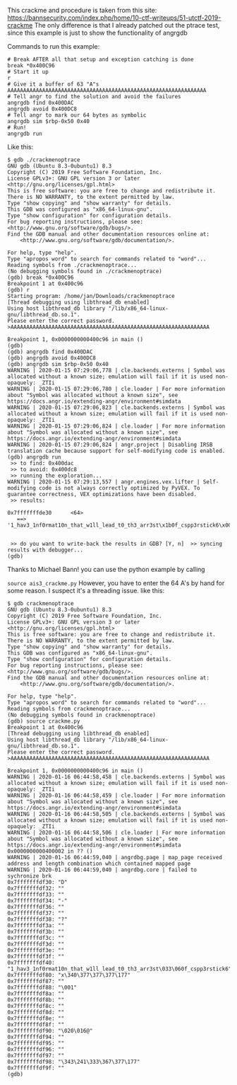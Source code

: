 This crackme and procedure is taken from this site:
https://bannsecurity.com/index.php/home/10-ctf-writeups/51-utctf-2019-crackme
The only difference is that I already patched out the ptrace test, since this example is just to show the functionality of angrgdb

Commands to run this example:
```
# Break AFTER all that setup and exception catching is done
break *0x400C96
# Start it up
r
# Give it a buffer of 63 "A"s
AAAAAAAAAAAAAAAAAAAAAAAAAAAAAAAAAAAAAAAAAAAAAAAAAAAAAAAAAAAAAAA
# Tell angr to find the solution and avoid the failures
angrgdb find 0x400DAC
angrgdb avoid 0x400DC8
# Tell angr to mark our 64 bytes as symbolic
angrgdb sim $rbp-0x50 0x40
# Run!
angrgdb run
```
Like this:
```
$ gdb ./crackmenoptrace 
GNU gdb (Ubuntu 8.3-0ubuntu1) 8.3
Copyright (C) 2019 Free Software Foundation, Inc.
License GPLv3+: GNU GPL version 3 or later <http://gnu.org/licenses/gpl.html>
This is free software: you are free to change and redistribute it.
There is NO WARRANTY, to the extent permitted by law.
Type "show copying" and "show warranty" for details.
This GDB was configured as "x86_64-linux-gnu".
Type "show configuration" for configuration details.
For bug reporting instructions, please see:
<http://www.gnu.org/software/gdb/bugs/>.
Find the GDB manual and other documentation resources online at:
    <http://www.gnu.org/software/gdb/documentation/>.

For help, type "help".
Type "apropos word" to search for commands related to "word"...
Reading symbols from ./crackmenoptrace...
(No debugging symbols found in ./crackmenoptrace)
(gdb) break *0x400C96
Breakpoint 1 at 0x400c96
(gdb) r
Starting program: /home/jan/Downloads/crackmenoptrace 
[Thread debugging using libthread_db enabled]
Using host libthread_db library "/lib/x86_64-linux-gnu/libthread_db.so.1".
Please enter the correct password.
>AAAAAAAAAAAAAAAAAAAAAAAAAAAAAAAAAAAAAAAAAAAAAAAAAAAAAAAAAAAAAAA

Breakpoint 1, 0x0000000000400c96 in main ()
(gdb) 
(gdb) angrgdb find 0x400DAC
(gdb) angrgdb avoid 0x400DC8
(gdb) angrgdb sim $rbp-0x50 0x40
WARNING | 2020-01-15 07:29:06,778 | cle.backends.externs | Symbol was allocated without a known size; emulation will fail if it is used non-opaquely: _ZTIi
WARNING | 2020-01-15 07:29:06,780 | cle.loader | For more information about "Symbol was allocated without a known size", see https://docs.angr.io/extending-angr/environment#simdata
WARNING | 2020-01-15 07:29:06,823 | cle.backends.externs | Symbol was allocated without a known size; emulation will fail if it is used non-opaquely: _ZTIi
WARNING | 2020-01-15 07:29:06,824 | cle.loader | For more information about "Symbol was allocated without a known size", see https://docs.angr.io/extending-angr/environment#simdata
WARNING | 2020-01-15 07:29:06,824 | angr.project | Disabling IRSB translation cache because support for self-modifying code is enabled.
(gdb) angrgdb run
 >> to find: 0x400dac
 >> to avoid: 0x400dc8
 >> running the exploration...
WARNING | 2020-01-15 07:29:13,557 | angr.engines.vex.lifter | Self-modifying code is not always correctly optimized by PyVEX. To guarantee correctness, VEX optimizations have been disabled.
 >> results:

0x7fffffffde30      <64>
   ==> '1_hav3_1nf0rmat10n_that_w1ll_lead_t0_th3_arr3st\x1b0f_cspp3rstick6\x00'


 >> do you want to write-back the results in GDB? [Y, n]  >> syncing results with debugger...
(gdb) 

```
Thanks to Michael Bann!
you can use the python example by calling

```source ais3_crackme.py```
However, you have to enter the 64 A's by hand for some reason. I suspect it's a threading issue.
like this:

```
$ gdb crackmenoptrace 
GNU gdb (Ubuntu 8.3-0ubuntu1) 8.3
Copyright (C) 2019 Free Software Foundation, Inc.
License GPLv3+: GNU GPL version 3 or later <http://gnu.org/licenses/gpl.html>
This is free software: you are free to change and redistribute it.
There is NO WARRANTY, to the extent permitted by law.
Type "show copying" and "show warranty" for details.
This GDB was configured as "x86_64-linux-gnu".
Type "show configuration" for configuration details.
For bug reporting instructions, please see:
<http://www.gnu.org/software/gdb/bugs/>.
Find the GDB manual and other documentation resources online at:
    <http://www.gnu.org/software/gdb/documentation/>.

For help, type "help".
Type "apropos word" to search for commands related to "word"...
Reading symbols from crackmenoptrace...
(No debugging symbols found in crackmenoptrace)
(gdb) source crackme.py 
Breakpoint 1 at 0x400c96
[Thread debugging using libthread_db enabled]
Using host libthread_db library "/lib/x86_64-linux-gnu/libthread_db.so.1".
Please enter the correct password.
>AAAAAAAAAAAAAAAAAAAAAAAAAAAAAAAAAAAAAAAAAAAAAAAAAAAAAAAAAAAAAAA

Breakpoint 1, 0x0000000000400c96 in main ()
WARNING | 2020-01-16 06:44:58,458 | cle.backends.externs | Symbol was allocated without a known size; emulation will fail if it is used non-opaquely: _ZTIi
WARNING | 2020-01-16 06:44:58,459 | cle.loader | For more information about "Symbol was allocated without a known size", see https://docs.angr.io/extending-angr/environment#simdata
WARNING | 2020-01-16 06:44:58,505 | cle.backends.externs | Symbol was allocated without a known size; emulation will fail if it is used non-opaquely: _ZTIi
WARNING | 2020-01-16 06:44:58,506 | cle.loader | For more information about "Symbol was allocated without a known size", see https://docs.angr.io/extending-angr/environment#simdata
0x0000000000400002 in ?? ()
WARNING | 2020-01-16 06:44:59,040 | angrdbg.page | map_page received address and length combination which contained mapped page
WARNING | 2020-01-16 06:44:59,040 | angrdbg.core | failed to sychronize brk
0x7fffffffdf30:	"D"
0x7fffffffdf32:	""
0x7fffffffdf33:	""
0x7fffffffdf34:	"-"
0x7fffffffdf36:	""
0x7fffffffdf37:	""
0x7fffffffdf38:	"?"
0x7fffffffdf3a:	""
0x7fffffffdf3b:	""
0x7fffffffdf3c:	""
0x7fffffffdf3d:	""
0x7fffffffdf3e:	""
0x7fffffffdf3f:	""
0x7fffffffdf40:	"1_hav3_1nf0rmat10n_that_w1ll_lead_t0_th3_arr3st\033\060f_cspp3rstick6"
0x7fffffffdf80:	"x\340\377\377\377\177"
0x7fffffffdf87:	""
0x7fffffffdf88:	"\001"
0x7fffffffdf8a:	""
0x7fffffffdf8b:	""
0x7fffffffdf8c:	""
0x7fffffffdf8d:	""
0x7fffffffdf8e:	""
0x7fffffffdf8f:	""
0x7fffffffdf90:	"\020\016@"
0x7fffffffdf94:	""
0x7fffffffdf95:	""
0x7fffffffdf96:	""
0x7fffffffdf97:	""
0x7fffffffdf98:	"\343\241\333\367\377\177"
0x7fffffffdf9f:	""
(gdb) 

```
